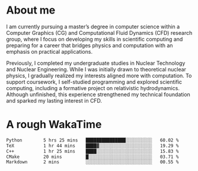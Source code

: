 # About me

I am currently pursuing a master’s degree in computer science within a Computer Graphics (CG) and Computational Fluid Dynamics (CFD) research group, where I focus on developing my skills in scientific computing and preparing for a career that bridges physics and computation with an emphasis on practical applications.

Previously, I completed my undergraduate studies in Nuclear Technology and Nuclear Engineering. While I was initially drawn to theoretical nuclear physics, I gradually realized my interests aligned more with computation. To support coursework, I self-studied programming and explored scientific computing, including a formative project on relativistic hydrodynamics. Although unfinished, this experience strengthened my technical foundation and sparked my lasting interest in CFD.

# A rough WakaTime

<!--START_SECTION:waka-->

```txt
Python        5 hrs 25 mins   ███████████████░░░░░░░░░░   60.02 %
TeX           1 hr 44 mins    ████▓░░░░░░░░░░░░░░░░░░░░   19.29 %
C++           1 hr 25 mins    ████░░░░░░░░░░░░░░░░░░░░░   15.83 %
CMake         20 mins         █░░░░░░░░░░░░░░░░░░░░░░░░   03.71 %
Markdown      2 mins          ░░░░░░░░░░░░░░░░░░░░░░░░░   00.55 %
```

<!--END_SECTION:waka-->
